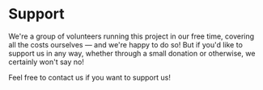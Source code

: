 # Support

We're a group of volunteers running this project in our free time, covering all the costs ourselves — and we're happy to do so! But if you'd like to support us in any way, whether through a small donation or otherwise, we certainly won't say no!

Feel free to contact us if you want to support us!
